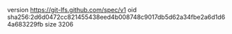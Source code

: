 version https://git-lfs.github.com/spec/v1
oid sha256:2d6d0472cc821455438eed4b008748c9017db5d62a34fbe2a6d1d64a683229fb
size 3206
